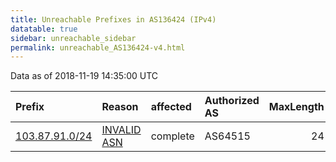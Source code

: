 ```yaml
---
title: Unreachable Prefixes in AS136424 (IPv4)
datatable: true
sidebar: unreachable_sidebar
permalink: unreachable_AS136424-v4.html
---
```


Data as of 2018-11-19 14:35:00 UTC


<div class="datatable-begin"></div>

| Prefix                                                 | Reason                                                                                                 | affected   | Authorized AS   |   MaxLength | Anchor                                       |   unreachable /24s |
|:-------------------------------------------------------|:-------------------------------------------------------------------------------------------------------|:-----------|:----------------|------------:|:---------------------------------------------|-------------------:|
| [103.87.91.0/24](https://stat.ripe.net/103.87.91.0/24) | [INVALID ASN](https://rpki-validator.ripe.net/announcement-preview?asn=AS136424&prefix=103.87.91.0/24) | complete   | AS64515         |          24 | [APNIC](unreachable_APNIC_RPKI_Root-v4.html) |                  1 |

<div class="datatable-end"></div>